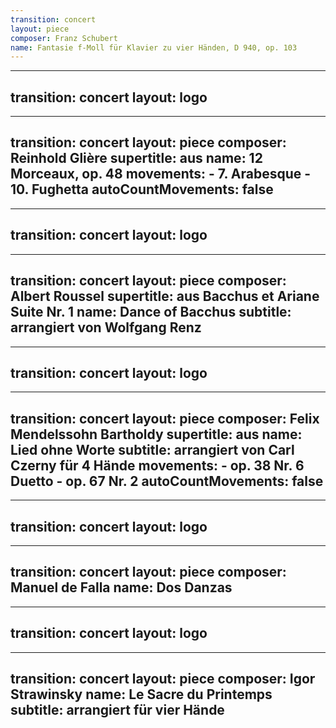 ```yaml
---
transition: concert
layout: piece
composer: Franz Schubert
name: Fantasie f-Moll für Klavier zu vier Händen, D 940, op. 103
---
```

---
transition: concert
layout: logo
---
---
transition: concert
layout: piece
composer: Reinhold Glière
supertitle: aus
name: 12 Morceaux, op. 48
movements:
    - 7. Arabesque
    - 10. Fughetta
autoCountMovements: false
---
---
transition: concert
layout: logo
---
---
transition: concert
layout: piece
composer: Albert Roussel
supertitle: aus Bacchus et Ariane Suite Nr. 1
name: Dance of Bacchus
subtitle: arrangiert von Wolfgang Renz
---
---
transition: concert
layout: logo
---
---
transition: concert
layout: piece
composer: Felix Mendelssohn Bartholdy
supertitle: aus
name: Lied ohne Worte
subtitle: arrangiert von Carl Czerny für 4 Hände
movements:
    - op. 38 Nr. 6 Duetto
    - op. 67 Nr. 2
autoCountMovements: false
---
---
transition: concert
layout: logo
---
---
transition: concert
layout: piece
composer: Manuel de Falla
name: Dos Danzas
---
---
transition: concert
layout: logo
---
---
transition: concert
layout: piece
composer: Igor Strawinsky 
name: Le Sacre du Printemps
subtitle: arrangiert für vier Hände
---